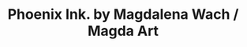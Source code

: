 ---
title: "Phoenix Ink. by Magdalena Wach / Magda Art"
url: /euskirchen/phoenix-ink-by-magdalena-wach-magda-art/
shop: Tattoo
---